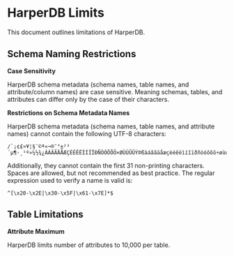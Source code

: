 # HarperDB Limits

This document outlines limitations of HarperDB.

## Schema Naming Restrictions

**Case Sensitivity**

HarperDB schema metadata (schema names, table names, and attribute/column names) are case sensitive. Meaning schemas, tables, and attributes can differ only by the case of their characters.

**Restrictions on Schema Metadata Names**

HarperDB schema metadata (schema names, table names, and attribute names) cannot contain the following UTF-8 characters:

```
/`¡¢£¤¥¦§¨©ª«¬®¯°±²³´µ¶·¸¹º»¼½¾¿ÀÁÂÃÄÅÆÇÈÉÊËÌÍÎÏÐÑÒÓÔÕÖ×ØÙÚÛÜÝÞßàáâãäåæçèéêëìíîïðñòóôõö÷øùúûüýþÿ
```

Additionally, they cannot contain the first 31 non-printing characters. Spaces are allowed, but not recommended as best practice. The regular expression used to verify a name is valid is:

```
^[\x20-\x2E|\x30-\x5F|\x61-\x7E]*$
```

## Table Limitations

**Attribute Maximum**

HarperDB limits number of attributes to 10,000 per table.